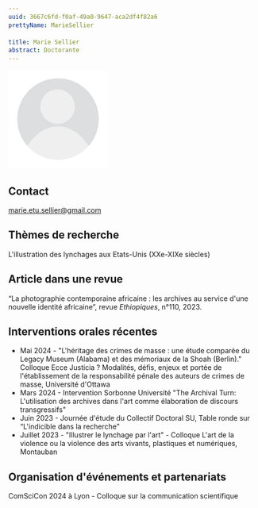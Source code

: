 ```yaml
---
uuid: 3667c6fd-f0af-49a0-9647-aca2df4f82a6
prettyName: MarieSellier

title: Marie Sellier
abstract: Doctorante
---
```


<img src="./avatar.webp" width="200px" />

## Contact

 marie.etu.sellier@gmail.com

## Thèmes de recherche

 L'illustration des lynchages aux Etats-Unis (XXe-XIXe siècles)

## Article dans une revue

 “La photographie contemporaine africaine : les archives au service d'une nouvelle identité africaine”, revue *Ethiopiques*, n°110, 2023.

## Interventions orales récentes

- Mai 2024 - "L'héritage des crimes de masse : une étude comparée du Legacy Museum (Alabama) et des mémoriaux de la Shoah (Berlin)." Colloque Ecce Justicia ? Modalités, défis, enjeux et portée de l'établissement de la responsabilité pénale des auteurs de crimes de masse, Université d'Ottawa
- Mars 2024 - Intervention Sorbonne Université "The Archival Turn: L'utilisation des archives dans l'art comme élaboration de discours transgressifs"
- Juin 2023 - Journée d'étude du Collectif Doctoral SU, Table ronde sur “L'indicible dans la recherche”
- Juillet 2023 - "Illustrer le lynchage par l'art" - Colloque L'art de la violence ou la violence des arts vivants, plastiques et numériques, Montauban

## Organisation d'événements et partenariats

 ComSciCon 2024 à Lyon - Colloque sur la communication scientifique

